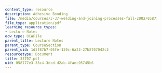 ```yaml
---
content_type: resource
description: Adhesive Bonding
file: /media/courses/3-37-welding-and-joining-processes-fall-2002/058777e333c43dcdd2ab4faec95745b6_33707.pdf
file_type: application/pdf
learning_resource_types:
- Lecture Notes
ocw_type: OCWFile
parent_title: Lecture Notes
parent_type: CourseSection
parent_uid: 1d5f87b7-05fe-139c-6a23-27b8707042c3
resourcetype: Document
title: 33707.pdf
uid: 058777e3-33c4-3dcd-d2ab-4faec95745b6
---
```


